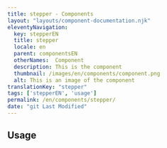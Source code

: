 ```yaml
---
title: stepper - Components
layout: "layouts/component-documentation.njk"
eleventyNavigation:
  key: stepperEN
  title: stepper
  locale: en
  parent: componentsEN
  otherNames:  Component
  description: This is the component
  thumbnail: /images/en/components/component.png
  alt: This is an image of the component
translationKey: "stepper"
tags: ['stepperEN', 'usage']
permalink: /en/components/stepper/
date: "git Last Modified"
---
```


## Usage